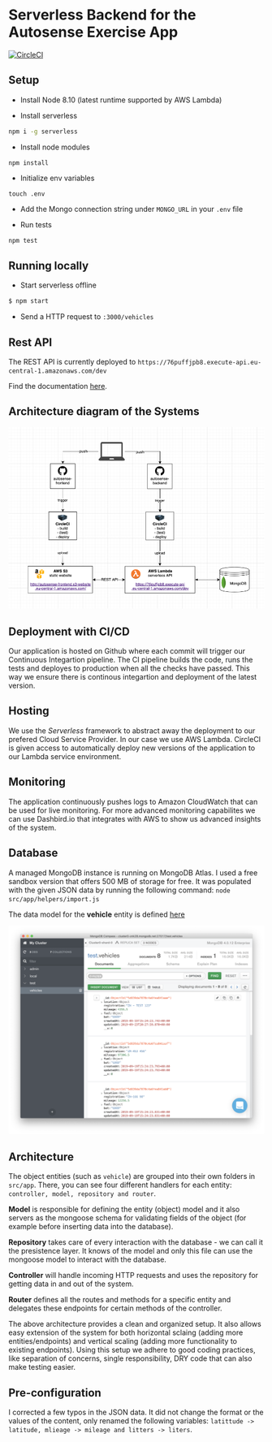 # Serverless Backend for the Autosense Exercise App

[![CircleCI](https://circleci.com/gh/edipetres/autosense-backend.svg?style=svg)](https://circleci.com/gh/edipetres/autosense-backend)

## Setup

- Install Node 8.10 (latest runtime supported by AWS Lambda)

- Install serverless

```bash
npm i -g serverless
```

- Install node modules 

```
npm install
```

- Initialize env variables 
```
touch .env
```

- Add the Mongo connection string under `MONGO_URL` in your `.env` file

- Run tests 
```bash
npm test
```

## Running locally

- Start serverless offline

```sh
$ npm start
```

- Send a HTTP request to `:3000/vehicles`

## Rest API

The REST API is currently deployed to
`https://76puffjpb8.execute-api.eu-central-1.amazonaws.com/dev`

Find the documentation [here](docs/rest-api.md).

## Architecture diagram of the Systems
![System architecture](docs/system-architecture.png)

## Deployment with CI/CD

Our application is hosted on Github where each commit will trigger our Continuous Integartion pipeline. The CI pipeline builds the code, runs the tests and deployes to production when all the checks have passed. This way we ensure there is continous integartion and deployment of the latest version.

## Hosting

We use the *Serverless* framework to abstract away the deployment to our prefered Cloud Service Provider. In our case we use AWS Lambda. CircleCI is given access to automatically deploy new versions of the application to our Lambda service environment.

## Monitoring

The application continuously pushes logs to Amazon CloudWatch that can be used for live monitoring. For more advanced monitoring capabilites we can use Dashbird.io that integrates with AWS to show us advanced insights of the system.

## Database

A managed MongoDB instance is running on MongoDB Atlas. I used a free sandbox version that offers 500 MB of storage for free. It was populated with the given JSON data by running the following command: `node src/app/helpers/import.js`

The data model for the **vehicle** entity is defined [here](src/app/vehicles/model.js)

![](docs/database-snapshot.png)

## Architecture

The object entities (such as `vehicle`) are grouped into their own folders in `src/app`. There, you can see four different handlers for each entity: `controller, model, repository and router`. 

**Model** is responsible for defining the entity (object) model and it also servers as the mongoose schema for validating fields of the object (for example before inserting data into the database). 

**Repository** takes care of every interaction with the database - we can call it the presistence layer. It knows of the model and only this file can use the mongoose model to interact with the database.  

**Controller** will handle incoming HTTP requests and uses the repository for getting data in and out of the system. 

**Router** defines all the routes and methods for a specific entity and delegates these endpoints for certain methods of the controller.

The above architecture provides a clean and organized setup. It also allows easy extension of the system for both horizontal sclaing (adding more entities/endpoints) and vertical scaling (adding more functionality to existing endpoints). Using this setup we adhere to good coding practices, like separation of concerns, single responsibility, DRY code that can also make testing easier.

## Pre-configuration

I corrected a few typos in the JSON data. It did not change the format or the values of the content, only renamed the following variables: `latittude -> latitude, mlieage -> mileage and litters -> liters`.

